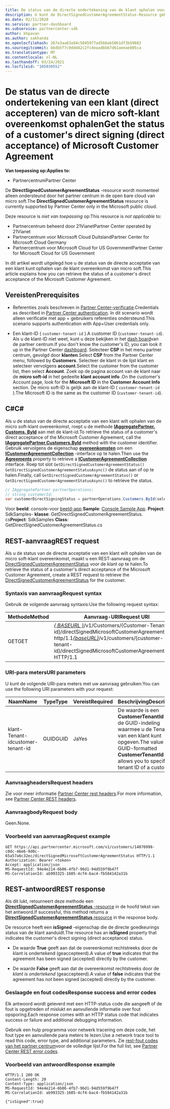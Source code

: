 ```yaml
---
title: De status van de directe ondertekening van de klant ophalen voor de micro soft-klant overeenkomst.
description: U kunt de DirectSignedCustomerAgreementStatus-Resource gebruiken om de status van de directe ondertekening (directe acceptatie) van een klant van de micro soft-klant overeenkomst te verkrijgen.
ms.date: 02/11/2020
ms.service: partner-dashboard
ms.subservice: partnercenter-sdk
author: khpavan
ms.author: sakhanda
ms.openlocfilehash: 267e3aa63a94c5045977ad566eb5061df3b59882
ms.sourcegitcommit: bbdb5f7c9ddd42c2fc4eaadbb67d61aeeae805ca
ms.translationtype: MT
ms.contentlocale: nl-NL
ms.lasthandoff: 03/24/2021
ms.locfileid: "105030552"
---
```

# <a name="get-the-status-of-a-customers-direct-signing-direct-acceptance-of-microsoft-customer-agreement"></a><span data-ttu-id="e4e67-103">De status van de directe ondertekening van een klant (direct accepteren) van de micro soft-klant overeenkomst ophalen</span><span class="sxs-lookup"><span data-stu-id="e4e67-103">Get the status of a customer's direct signing (direct acceptance) of Microsoft Customer Agreement</span></span>

<span data-ttu-id="e4e67-104">**Van toepassing op:**</span><span class="sxs-lookup"><span data-stu-id="e4e67-104">**Applies to:**</span></span>

- <span data-ttu-id="e4e67-105">Partnercentrum</span><span class="sxs-lookup"><span data-stu-id="e4e67-105">Partner Center</span></span>

<span data-ttu-id="e4e67-106">De **DirectSignedCustomerAgreementStatus** -resource wordt momenteel alleen ondersteund door het partner centrum in de open bare cloud van micro soft.</span><span class="sxs-lookup"><span data-stu-id="e4e67-106">The **DirectSignedCustomerAgreementStatus** resource is currently supported by Partner Center only in the Microsoft public cloud.</span></span>

<span data-ttu-id="e4e67-107">Deze resource is *niet van toepassing* op:</span><span class="sxs-lookup"><span data-stu-id="e4e67-107">This resource is *not applicable* to:</span></span>

- <span data-ttu-id="e4e67-108">Partnercentrum beheerd door 21Vianet</span><span class="sxs-lookup"><span data-stu-id="e4e67-108">Partner Center operated by 21Vianet</span></span>
- <span data-ttu-id="e4e67-109">Partnercentrum voor Microsoft Cloud Duitsland</span><span class="sxs-lookup"><span data-stu-id="e4e67-109">Partner Center for Microsoft Cloud Germany</span></span>
- <span data-ttu-id="e4e67-110">Partnercentrum voor Microsoft Cloud for US Government</span><span class="sxs-lookup"><span data-stu-id="e4e67-110">Partner Center for Microsoft Cloud for US Government</span></span>

<span data-ttu-id="e4e67-111">In dit artikel wordt uitgelegd hoe u de status van de directe acceptatie van een klant kunt ophalen van de klant overeenkomst van micro soft.</span><span class="sxs-lookup"><span data-stu-id="e4e67-111">This article explains how you can retrieve the status of a customer's direct acceptance of the Microsoft Customer Agreement.</span></span>

## <a name="prerequisites"></a><span data-ttu-id="e4e67-112">Vereisten</span><span class="sxs-lookup"><span data-stu-id="e4e67-112">Prerequisites</span></span>

- <span data-ttu-id="e4e67-113">Referenties zoals beschreven in [Partner Center-verificatie](partner-center-authentication.md).</span><span class="sxs-lookup"><span data-stu-id="e4e67-113">Credentials as described in [Partner Center authentication](partner-center-authentication.md).</span></span> <span data-ttu-id="e4e67-114">In dit scenario wordt alleen verificatie met app + gebruikers referenties ondersteund.</span><span class="sxs-lookup"><span data-stu-id="e4e67-114">This scenario supports authentication with App+User credentials only.</span></span>

- <span data-ttu-id="e4e67-115">Een klant-ID ( `customer-tenant-id` ).</span><span class="sxs-lookup"><span data-stu-id="e4e67-115">A customer ID (`customer-tenant-id`).</span></span> <span data-ttu-id="e4e67-116">Als u de klant-ID niet weet, kunt u deze bekijken in het [dash board](https://partner.microsoft.com/dashboard)van de partner centrum.</span><span class="sxs-lookup"><span data-stu-id="e4e67-116">If you don't know the customer's ID, you can look it up in the Partner Center [dashboard](https://partner.microsoft.com/dashboard).</span></span> <span data-ttu-id="e4e67-117">Selecteer **CSP** in het menu partner centrum, gevolgd door **klanten**.</span><span class="sxs-lookup"><span data-stu-id="e4e67-117">Select **CSP** from the Partner Center menu, followed by **Customers**.</span></span> <span data-ttu-id="e4e67-118">Selecteer de klant in de lijst klant en selecteer vervolgens **account**.</span><span class="sxs-lookup"><span data-stu-id="e4e67-118">Select the customer from the customer list, then select **Account**.</span></span> <span data-ttu-id="e4e67-119">Zoek op de pagina account van de klant naar de **micro soft-id** in het gedeelte **klant account info** .</span><span class="sxs-lookup"><span data-stu-id="e4e67-119">On the customer's Account page, look for the **Microsoft ID** in the **Customer Account Info** section.</span></span> <span data-ttu-id="e4e67-120">De micro soft-ID is gelijk aan de klant-ID ( `customer-tenant-id` ).</span><span class="sxs-lookup"><span data-stu-id="e4e67-120">The Microsoft ID is the same as the customer ID  (`customer-tenant-id`).</span></span>

## <a name="c"></a><span data-ttu-id="e4e67-121">C\#</span><span class="sxs-lookup"><span data-stu-id="e4e67-121">C\#</span></span>

<span data-ttu-id="e4e67-122">Als u de status van de directe acceptatie van een klant wilt ophalen van de micro soft-klant overeenkomst, roept u de methode [**IAggregatePartner. Customs. ById**](/dotnet/api/microsoft.store.partnercenter.customers.icustomercollection.byid) aan met de klant-id.</span><span class="sxs-lookup"><span data-stu-id="e4e67-122">To retrieve the status of a customer's direct acceptance of the Microsoft Customer Agreement, call the [**IAggregatePartner.Customers.ById**](/dotnet/api/microsoft.store.partnercenter.customers.icustomercollection.byid) method with the customer identifier.</span></span> <span data-ttu-id="e4e67-123">Gebruik vervolgens de eigenschap [**overeenkomsten**](/dotnet/api/microsoft.store.partnercenter.customers.icustomer.agreements) om een [**ICustomerAgreementCollection**](/dotnet/api/microsoft.store.partnercenter.agreements.icustomeragreementcollection) -interface op te halen.</span><span class="sxs-lookup"><span data-stu-id="e4e67-123">Then use the [**Agreements**](/dotnet/api/microsoft.store.partnercenter.customers.icustomer.agreements) property to retrieve a [**ICustomerAgreementCollection**](/dotnet/api/microsoft.store.partnercenter.agreements.icustomeragreementcollection) interface.</span></span> <span data-ttu-id="e4e67-124">Roep tot slot `GetDirectSignedCustomerAgreementStatus()` `GetDirectSignedCustomerAgreementStatusAsync()` de status aan of op te halen.</span><span class="sxs-lookup"><span data-stu-id="e4e67-124">Finally, call `GetDirectSignedCustomerAgreementStatus()` or `GetDirectSignedCustomerAgreementStatusAsync()` to retrieve the status.</span></span>

``` csharp
// IAggregatePartner partnerOperations;
// string customerId;
var customerDirectSigningStatus = partnerOperations.Customers.ById(selectedCustomerId).Agreements.GetDirectSignedCustomerAgreementStatus();
```

<span data-ttu-id="e4e67-125">Voor **beeld**: console-voor [beeld-app](https://github.com/microsoft/Partner-Center-DotNet-Samples).</span><span class="sxs-lookup"><span data-stu-id="e4e67-125">**Sample**: [Console Sample App](https://github.com/microsoft/Partner-Center-DotNet-Samples).</span></span> <span data-ttu-id="e4e67-126">**Project**: SdkSamples- **klasse**: GetDirectSignedCustomerAgreementStatus. cs</span><span class="sxs-lookup"><span data-stu-id="e4e67-126">**Project**: SdkSamples **Class**: GetDirectSignedCustomerAgreementStatus.cs</span></span>

## <a name="rest-request"></a><span data-ttu-id="e4e67-127">REST-aanvraag</span><span class="sxs-lookup"><span data-stu-id="e4e67-127">REST request</span></span>

<span data-ttu-id="e4e67-128">Als u de status van de directe acceptatie van een klant wilt ophalen van de micro soft-klant overeenkomst, maakt u een REST-aanvraag om de [DirectSignedCustomerAgreementStatus](./customer-agreement-direct-sign-status-resource.md) voor de klant op te halen.</span><span class="sxs-lookup"><span data-stu-id="e4e67-128">To retrieve the status of a customer's direct acceptance of the Microsoft Customer Agreement, create a REST request to retrieve the [DirectSignedCustomerAgreementStatus](./customer-agreement-direct-sign-status-resource.md) for the customer.</span></span>

### <a name="request-syntax"></a><span data-ttu-id="e4e67-129">Syntaxis van aanvraag</span><span class="sxs-lookup"><span data-stu-id="e4e67-129">Request syntax</span></span>

<span data-ttu-id="e4e67-130">Gebruik de volgende aanvraag syntaxis:</span><span class="sxs-lookup"><span data-stu-id="e4e67-130">Use the following request syntax:</span></span>

| <span data-ttu-id="e4e67-131">Methode</span><span class="sxs-lookup"><span data-stu-id="e4e67-131">Method</span></span> | <span data-ttu-id="e4e67-132">Aanvraag-URI</span><span class="sxs-lookup"><span data-stu-id="e4e67-132">Request URI</span></span>                                                                                      |
|--------|--------------------------------------------------------------------------------------------------|
| <span data-ttu-id="e4e67-133">GET</span><span class="sxs-lookup"><span data-stu-id="e4e67-133">GET</span></span>    | <span data-ttu-id="e4e67-134">[*\{ BASEURL \}*](partner-center-rest-urls.md)/v1/Customers/{Customer-Tenant-id}/directSignedMicrosoftCustomerAgreementStatus http/1.1</span><span class="sxs-lookup"><span data-stu-id="e4e67-134">[*\{baseURL\}*](partner-center-rest-urls.md)/v1/customers/{customer-tenant-id}/directSignedMicrosoftCustomerAgreementStatus HTTP/1.1</span></span> |

### <a name="uri-parameters"></a><span data-ttu-id="e4e67-135">URI-para meters</span><span class="sxs-lookup"><span data-stu-id="e4e67-135">URI parameters</span></span>

<span data-ttu-id="e4e67-136">U kunt de volgende URI-para meters met uw aanvraag gebruiken:</span><span class="sxs-lookup"><span data-stu-id="e4e67-136">You can use the following URI parameters with your request:</span></span>

| <span data-ttu-id="e4e67-137">Naam</span><span class="sxs-lookup"><span data-stu-id="e4e67-137">Name</span></span>             | <span data-ttu-id="e4e67-138">Type</span><span class="sxs-lookup"><span data-stu-id="e4e67-138">Type</span></span> | <span data-ttu-id="e4e67-139">Vereist</span><span class="sxs-lookup"><span data-stu-id="e4e67-139">Required</span></span> | <span data-ttu-id="e4e67-140">Beschrijving</span><span class="sxs-lookup"><span data-stu-id="e4e67-140">Description</span></span>                                                                               |
|------------------|------|----------|-------------------------------------------------------------------------------------------|
| <span data-ttu-id="e4e67-141">klant-Tenant-id</span><span class="sxs-lookup"><span data-stu-id="e4e67-141">customer-tenant-id</span></span> | <span data-ttu-id="e4e67-142">GUID</span><span class="sxs-lookup"><span data-stu-id="e4e67-142">GUID</span></span> | <span data-ttu-id="e4e67-143">Ja</span><span class="sxs-lookup"><span data-stu-id="e4e67-143">Yes</span></span> | <span data-ttu-id="e4e67-144">De waarde is een **CustomerTenantId** met de GUID-indeling waarmee u de Tenant-id van een klant kunt opgeven.</span><span class="sxs-lookup"><span data-stu-id="e4e67-144">The value is a GUID-formatted **CustomerTenantId** that allows you to specify the tenant ID of a customer.</span></span> |

### <a name="request-headers"></a><span data-ttu-id="e4e67-145">Aanvraagheaders</span><span class="sxs-lookup"><span data-stu-id="e4e67-145">Request headers</span></span>

<span data-ttu-id="e4e67-146">Zie voor meer informatie [Partner Center rest headers](headers.md).</span><span class="sxs-lookup"><span data-stu-id="e4e67-146">For more information, see [Partner Center REST headers](headers.md).</span></span>

### <a name="request-body"></a><span data-ttu-id="e4e67-147">Aanvraagbody</span><span class="sxs-lookup"><span data-stu-id="e4e67-147">Request body</span></span>

<span data-ttu-id="e4e67-148">Geen.</span><span class="sxs-lookup"><span data-stu-id="e4e67-148">None.</span></span>

### <a name="request-example"></a><span data-ttu-id="e4e67-149">Voorbeeld van aanvraag</span><span class="sxs-lookup"><span data-stu-id="e4e67-149">Request example</span></span>

```http
GET https://api.partnercenter.microsoft.com/v1/customers/14876998-c0dc-46e6-9d0c-65a57a6c32ec/directSignedMicrosoftCustomerAgreementStatus HTTP/1.1
Authorization: Bearer <token>
Accept: application/json
MS-RequestId: 94e4e214-6b06-4fb7-96d1-94d559f9b47f
MS-CorrelationId: ab993325-1605-4cf4-bac4-fb584142a31b
```

## <a name="rest-response"></a><span data-ttu-id="e4e67-150">REST-antwoord</span><span class="sxs-lookup"><span data-stu-id="e4e67-150">REST response</span></span>

<span data-ttu-id="e4e67-151">Als dit lukt, retourneert deze methode een [ **DirectSignedCustomerAgreementStatus** -resource](./customer-agreement-direct-sign-status-resource.md) in de hoofd tekst van het antwoord.</span><span class="sxs-lookup"><span data-stu-id="e4e67-151">If successful, this method returns a [**DirectSignedCustomerAgreementStatus** resource](./customer-agreement-direct-sign-status-resource.md) in the response body.</span></span>

<span data-ttu-id="e4e67-152">De resource heeft een **isSigned** -eigenschap die de directe goedkeurings status van de klant aanduidt.</span><span class="sxs-lookup"><span data-stu-id="e4e67-152">The resource has an **isSigned** property that indicates the customer's direct signing (direct acceptance) status.</span></span>

- <span data-ttu-id="e4e67-153">De waarde **True** geeft aan dat de overeenkomst rechtstreeks door de klant is ondertekend (geaccepteerd).</span><span class="sxs-lookup"><span data-stu-id="e4e67-153">A value of **true** indicates that the agreement has been signed (accepted) directly by the customer.</span></span>

- <span data-ttu-id="e4e67-154">De waarde **False** geeft aan dat de overeenkomst rechtstreeks door de *klant is ondertekend* (geaccepteerd).</span><span class="sxs-lookup"><span data-stu-id="e4e67-154">A value of **false** indicates that the agreement has *not* been signed (accepted) directly by the customer.</span></span>

### <a name="response-success-and-error-codes"></a><span data-ttu-id="e4e67-155">Geslaagde en fout codes</span><span class="sxs-lookup"><span data-stu-id="e4e67-155">Response success and error codes</span></span>

<span data-ttu-id="e4e67-156">Elk antwoord wordt geleverd met een HTTP-status code die aangeeft of de fout is opgetreden of mislukt en aanvullende informatie over fout opsporing.</span><span class="sxs-lookup"><span data-stu-id="e4e67-156">Each response comes with an HTTP status code that indicates success or failure and additional debugging information.</span></span>

<span data-ttu-id="e4e67-157">Gebruik een hulp programma voor netwerk tracering om deze code, het fout type en aanvullende para meters te lezen.</span><span class="sxs-lookup"><span data-stu-id="e4e67-157">Use a network trace tool to read this code, error type, and additional parameters.</span></span> <span data-ttu-id="e4e67-158">Zie [rest-fout codes van het partner centrum](error-codes.md)voor de volledige lijst.</span><span class="sxs-lookup"><span data-stu-id="e4e67-158">For the full list, see [Partner Center REST error codes](error-codes.md).</span></span>

### <a name="response-example"></a><span data-ttu-id="e4e67-159">Voorbeeld van antwoord</span><span class="sxs-lookup"><span data-stu-id="e4e67-159">Response example</span></span>

```http
HTTP/1.1 200 OK
Content-Length: 20
Content-Type: application/json
MS-RequestId: 94e4e214-6b06-4fb7-96d1-94d559f9b47f
MS-CorrelationId: ab993325-1605-4cf4-bac4-fb584142a31b

{"isSigned":true}
```
